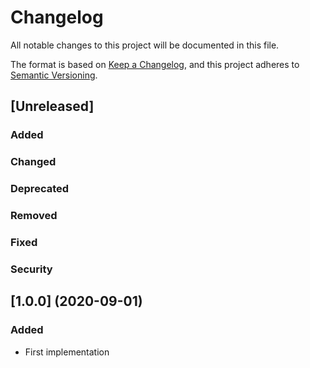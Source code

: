 # Changelog
All notable changes to this project will be documented in this file.

The format is based on [Keep a Changelog](keep-a-changelog.md),
and this project adheres to [Semantic Versioning](semver.md).

## [Unreleased]

### Added
### Changed
### Deprecated
### Removed
### Fixed
### Security

## [1.0.0] (2020-09-01)

### Added
* First implementation
